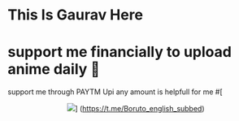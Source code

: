 # This Is Gaurav Here

# support me financially to upload anime daily 🙏

support me through PAYTM Upi any amount is helpfull for me
#[<p align="center">
<img src="https://telegra.ph/file/0f7d8db0bf1be7afb5686.jpg">]
(https://t.me/Boruto_english_subbed)





